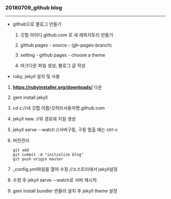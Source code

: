 ### 20180709_github blog
***
- github으로 블로그 만들기 

  1. 깃헙 아이디.github.com 로 새 레파지토리 만들기

  2. github pages - source -  (gh-pages-branch) 

  3. setting - github pages - choose a theme

  4. 마크다운 파일 생성, 블로그 글 작성

     

- ruby, jekyll 설치 및 사용

1. **https://rubyinstaller.org/downloads/**  다운

2. gem install jekyll

3. cd c://내 깃헙 이름/깃허브사용자명.github.com

4. jekyll new.  //위 경로에 지킬 생성

5. jekyll serve --watch //서버구동, 구동 멈출 때는 ctrl-c

6. 버전관리 

   ```
   git add
   git commit -m "initialize blog"
   git push origin master
   ```

7.  _config.yml파일을 열어 수정  //소스트리에서 jekyll설정

8.  수정 후 jekyll serve --watch로 서버 재시작. 

9.  gem install bundler 번들러 설치 후 jekyll theme 설정
